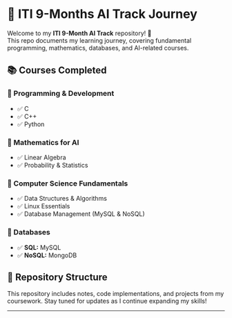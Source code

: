 # 🚀 ITI 9-Months AI Track Journey  

Welcome to my **ITI 9-Month AI Track** repository! 🎯  
This repo documents my learning journey, covering fundamental programming, mathematics, databases, and AI-related courses.

## 📚 Courses Completed  

### 🔹 Programming & Development  
- ✅ C  
- ✅ C++  
- ✅ Python  

### 🔹 Mathematics for AI  
- ✅ Linear Algebra  
- ✅ Probability & Statistics  

### 🔹 Computer Science Fundamentals  
- ✅ Data Structures & Algorithms  
- ✅ Linux Essentials  
- ✅ Database Management (MySQL & NoSQL)  

### 🔹 Databases  
- ✅ **SQL:** MySQL  
- ✅ **NoSQL:** MongoDB  

## 📂 Repository Structure  
This repository includes notes, code implementations, and projects from my coursework. Stay tuned for updates as I continue expanding my skills!  

---




